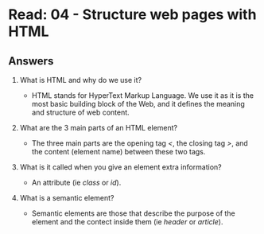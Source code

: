 # Read: 04 - Structure web pages with HTML

## Answers

1. What is HTML and why do we use it?

   - HTML stands for HyperText Markup Language. We use it as it is the most basic building block of the Web, and it defines the meaning and structure of web content.
  
2. What are the 3 main parts of an HTML element?

   - The three main parts are the opening tag *<*, the closing tag *>*, and the content (element name) between these two tags.
  
3. What is it called when you give an element extra information?

   - An attribute (ie *class* or *id*).
  
4. What is a semantic element?

   - Semantic elements are those that describe the purpose of the element and the contect inside them (ie *header* or *article*).
